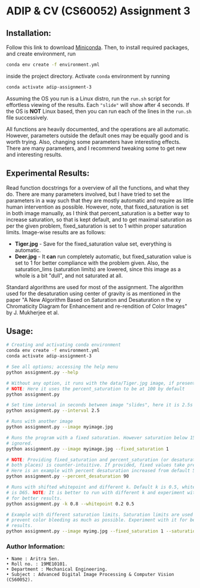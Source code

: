 # ADIP & CV (CS60052) Assignment 3

## Installation:
Follow this link to download [Miniconda](https://docs.conda.io/en/latest/miniconda.html "Miniconda Page"). Then, to install required packages, and create environment, run
```bash
conda env create -f environment.yml
```

inside the project directory. Activate `conda` environment by running

```bash
conda activate adip-assignment-3
```

Assuming the OS you run is a Linux distro, run the `run.sh` script for
effortless viewing of the results. Each `"slide"` will show after 4 seconds. If
the OS is **NOT** Linux based, then you can run each of the lines in the
`run.sh` file successively.

All functions are heavily documented, and the operations are all
automatic. However, parameters outside the default ones may be equally good and
is worth trying. Also, changing some parameters have interesting effects. There
are many parameters, and I recommend tweaking some to get new and interesting
results.

## Experimental Results:
Read function docstrings for a overview of all the functions, and what they
do. There are many parameters involved, but I have tried to set the parameters
in a way such that they are mostly automatic and require as little human
intervention as possible. However, note, that fixed_saturation is set in both
image manually, as I think that percent_saturation is a better way to increase
saturation, so that is kept default, and to get maximal saturation as per the
given problem, fixed_saturation is set to 1 within proper saturation limits.
Image-wise results are as follows:

* **Tiger.jpg** - Save for the fixed_saturation value set, everything is
automatic.
* **Deer.jpg** - It **can** run completely automatic, but fixed_saturation value
is set to 1 for better compliance with the problem given. Also, the
saturation_lims (saturation limits) are lowered, since this image as a whole is
a bit "dull", and not saturated at all.

Standard algorithms are used for most of the assignment. The algorithm used for
the desaturation using center of gravity is as mentioned in the paper "A New
Algorithm Based on Saturation and Desaturation n the xy Chromaticity Diagram for
Enhancement and re-rendition of Color Images" by J. Mukherjee et al.

## Usage:
```bash
# Creating and activating conda environment
conda env create -f environment.yml
conda activate adip-assignment-3

# See all options; accessing the help menu
python assignment.py --help

# Without any option, it runs with the data/Tiger.jpg image, if present
# NOTE: Here it uses the percent_saturation to be at 100 by default
python assignment.py

# Set time interval in seconds between image "slides", here it is 2.5s
python assignment.py --interval 2.5

# Runs with another image
python assignment.py --image myimage.jpg

# Runs the program with a fixed saturation. However saturation below 15% is
# ignored.
python assignment.py --image myimage.jpg --fixed_saturation 1

# NOTE: Providing fixed_saturation and percent_saturation (or desaturation in
# both places) is counter-intuitive. If provided, fixed values take precedence.
# Here is an example with percent desaturation increased from default 50 to 90.
python assignment.py --percent_desaturation 90

# Runs with shifted whitepoint and different k. Default k is 0.5, whitepoint
# is D65. NOTE: It is better to run with different k and experiment with it
# for better results.
python assignment.py -k 0.8 --whitepoint 0.2 0.5

# Example with different saturation limits. Saturation limits are used to
# prevent color bleeding as much as possible. Experiment with it for better
# results.
python assignment.py --image myimg.jpg --fixed_saturation 1 --saturation_lims 10 100
```


### Author Information:
	• Name : Aritra Sen.
	• Roll no. : 19ME10101.
	• Department : Mechanical Engineering.
	• Subject : Advanced Digital Image Processing & Computer Vision (CS60052).
